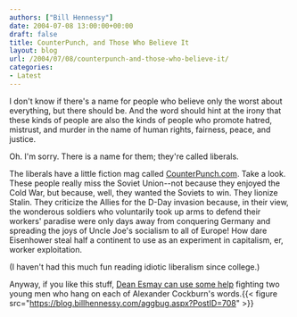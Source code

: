 ```yaml
---
authors: ["Bill Hennessy"]
date: 2004-07-08 13:00:00+00:00
draft: false
title: CounterPunch, and Those Who Believe It
layout: blog
url: /2004/07/08/counterpunch-and-those-who-believe-it/
categories:
- Latest
---
```


I don't know if there's a name for people who believe only the worst about everything, but there should be.  And the word should hint at the irony that these kinds of people are also the kinds of people who promote hatred, mistrust, and murder in the name of  human rights, fairness, peace, and justice.    
  
Oh.  I'm sorry.  There is a name for them; they're called liberals.   
  
The liberals have a little fiction mag called [CounterPunch.com](https://www.counterpunch.com).  Take a look.  These people really miss the Soviet Union--not because they enjoyed the Cold War, but because, well, they wanted the Soviets to win.  They lionize Stalin.  They criticize the Allies for the D-Day invasion because, in their view, the wonderous soldiers who voluntarily took up arms to defend their workers' paradise were only days away from conquering Germany and spreading the joys of Uncle Joe's socialism to all of Europe!  How dare Eisenhower steal half a continent to use as an experiment in capitalism, er, worker exploitation.   
  
(I haven't had this much fun reading idiotic liberalism since college.)    
  
Anyway, if you like this stuff, [Dean Esmay can use some help](https://www.deanesmay.com/posts/1089321794.shtml) fighting two young men who hang on each of Alexander Cockburn's words.{{< figure src="https://blog.billhennessy.com/aggbug.aspx?PostID=708" >}}

